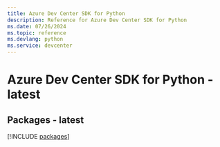 ```yaml
---
title: Azure Dev Center SDK for Python
description: Reference for Azure Dev Center SDK for Python
ms.date: 07/26/2024
ms.topic: reference
ms.devlang: python
ms.service: devcenter
---
```

# Azure Dev Center SDK for Python - latest
## Packages - latest
[!INCLUDE [packages](dev-center-index.md)]